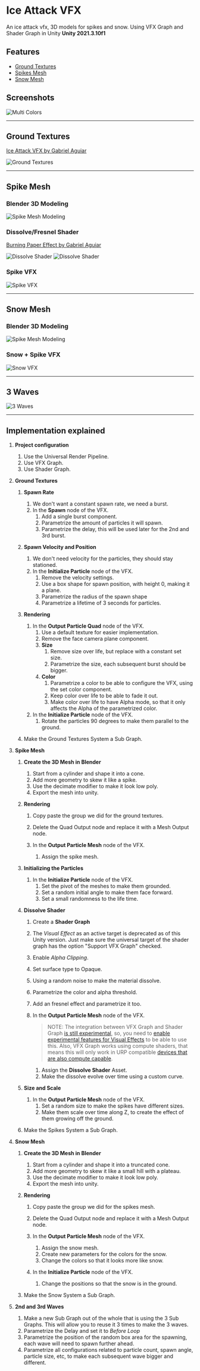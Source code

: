 # Ice Attack VFX
An ice attack vfx, 3D models for spikes and snow.
Using VFX Graph and Shader Graph in Unity **Unity 2021.3.10f1**

## Features

- [Ground Textures](#ground-textures)
- [Spikes Mesh](#spikes-mesh)
- [Snow Mesh](#snow-mesh)

## Screenshots

![Multi Colors](./docs/9-multi-colors.gif)

---
## Ground Textures

[Ice Attack VFX by Gabriel Aguiar](https://www.youtube.com/watch?v=gfOaGvNQ28U)

![Ground Textures](./docs/1-ground-textures.gif)

---
## Spike Mesh

### Blender 3D Modeling

![Spike Mesh Modeling](./docs/2-spike-mesh.gif)

### Dissolve/Fresnel Shader

[Burning Paper Effect by Gabriel Aguiar](https://www.youtube.com/watch?v=fgJf-gNq-1k)

![Dissolve Shader](./docs/3-dissolve-fresnel.gif)
![Dissolve Shader](./docs/4-spike-test.gif)

### Spike VFX

![Spike VFX](./docs/5-spikes.gif)

---

## Snow Mesh

### Blender 3D Modeling

![Spike Mesh Modeling](./docs/6-snow-mesh.gif)

### Snow + Spike VFX

![Snow VFX](./docs/7-snow-spike-vfx.gif)

---

## 3 Waves

![3 Waves](./docs/8-waves.gif)

---

## Implementation explained

1. **Project configuration**

   1. Use the Universal Render Pipeline.
   1. Use VFX Graph.
   1. Use Shader Graph.

1. **Ground Textures**

    1. **Spawn Rate**
        1. We don't want a constant spawn rate, we need a burst.
        1. In the **Spawn** node of the VFX.
            1. Add a single burst component.
            1. Parametrize the amount of particles it will spawn.
            1. Parametrize the delay, this will be used later for the 2nd and 3rd burst.

    1. **Spawn Velocity and Position**
        1. We don't need velocity for the particles, they should stay stationed.
        1. In the **Initialize Particle** node of the VFX.
            1. Remove the velocity settings.
            1. Use a box shape for spawn position, with height 0, making it a plane.
            1. Parametrize the radius of the spawn shape
            1. Parametrize a lifetime of 3 seconds for particles.

    1. **Rendering**
        1. In the **Output Particle Quad** node of the VFX.
            1. Use a default texture for easier implementation.
            1. Remove the face camera plane component.
            1. **Size**
                1. Remove size over life, but replace with a constant set size.
                1. Parametrize the size, each subsequent burst should be bigger.
            1. **Color**
                1. Parametrize a color to be able to configure the VFX, using the set color component.
                1. Keep color over life to be able to fade it out.
                1. Make color over life to have Alpha mode, so that it only affects the Alpha of the parametrized color.
        1. In the **Initialize Particle** node of the VFX.
            1. Rotate the particles 90 degrees to make them parallel to the ground.

    1. Make the Ground Textures System a Sub Graph.

1. **Spike Mesh**

    1. **Create the 3D Mesh in Blender**
        1. Start from a cylinder and shape it into a cone.
        1. Add more geometry to skew it like a spike.
        1. Use the decimate modifier to make it look low poly.
        1. Export the mesh into unity.

    1. **Rendering**
        1. Copy paste the group we did for the ground textures.
        1. Delete the Quad Output node and replace it with a Mesh Output node.

        1. In the **Output Particle Mesh** node of the VFX.
            1. Assign the spike mesh.

    1. **Initializing the Particles**
        1. In the **Initialize Particle** node of the VFX.
            1. Set the pivot of the meshes to make them grounded.
            1. Set a random initial angle to make them face forward.
            1. Set a small randomness to the life time.

    1. **Dissolve Shader**
        1. Create a **Shader Graph**
        1. The _Visual Effect_ as an active target is deprecated as of this Unity version. Just make sure the universal target of the shader graph has the option "Support VFX Graph" checked.
        1. Enable _Alpha Clipping_.
        1. Set surface type to Opaque.
        1. Using a random noise to make the material dissolve.
        1. Parametrize the color and alpha threshold.
        1. Add an fresnel effect and parametrize it too.

        1. In the **Output Particle Mesh** node of the VFX.
            > NOTE: The integration between VFX Graph and Shader Graph [is still experimental](https://forum.unity.com/threads/vfx-particle-mesh-material.975813/), so, you need to [enable experimental features for Visual Effects](https://learn.unity.com/tutorial/integrate-shader-graph-into-visual-effect-graph) to be able to use this.
            > Also, VFX Graph works using compute shaders, that means this will only work in URP compatible [devices that are also compute capable](https://forum.unity.com/threads/compute-shader-support-for-mobile-in-2022.1305024/).
            1. Assign the **Dissolve Shader** Asset.
            1. Make the dissolve evolve over time using a custom curve.

    1. **Size and Scale**
        1. In the **Output Particle Mesh** node of the VFX.
            1. Set a random size to make the spikes have different sizes.
            1. Make them scale over time along Z, to create the effect of them growing off the ground.

    1. Make the Spikes System a Sub Graph.


1. **Snow Mesh**

    1. **Create the 3D Mesh in Blender**
        1. Start from a cylinder and shape it into a truncated cone.
        1. Add more geometry to skew it like a small hill with a plateau.
        1. Use the decimate modifier to make it look low poly.
        1. Export the mesh into unity.

    1. **Rendering**
        1. Copy paste the group we did for the spikes mesh.
        1. Delete the Quad Output node and replace it with a Mesh Output node.

        1. In the **Output Particle Mesh** node of the VFX.
            1. Assign the snow mesh.
            1. Create new parameters for the colors for the snow.
            1. Change the colors so that it looks more like snow.

        1. In the **Initialize Particle** node of the VFX.
            1. Change the positions so that the snow is in the ground.

    1. Make the Snow System a Sub Graph.

1. **2nd and 3rd Waves**
    1. Make a new Sub Graph out of the whole that is using the 3 Sub Graphs. This will allow you to reuse it 3 times to make the 3 waves.
    1. Parametrize the Delay and set it to _Before Loop_
    1. Parametrize the position of the random box area for the spawning, each wave will need to spawn further ahead.
    1. Parametrize all configurations related to particle count, spawn angle, particle size, etc, to make each subsequent wave bigger and different.
